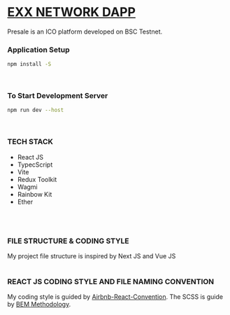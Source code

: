 # [EXX NETWORK DAPP](https://x)
Presale is an ICO platform developed on BSC Testnet.
<br />


### Application Setup
```bash
npm install -S
```
<br />

### To Start Development Server

```bash
npm run dev --host
```
<br />


### TECH STACK
- React JS
- TypecScript
- Vite
- Redux Toolkit
- Wagmi
- Rainbow Kit
- Ether
<br />
<br />


### FILE STRUCTURE & CODING STYLE

My project file structure is inspired by Next JS and Vue JS
<br />
<br />

### REACT JS CODING STYLE AND FILE NAMING CONVENTION

My coding style is guided by [Airbnb-React-Convention](https://github.com/Alabs02/Airbnb-React-Convention). The SCSS is guide by [BEM Methodology](https://en.bem.info/methodology/quick-start/).


